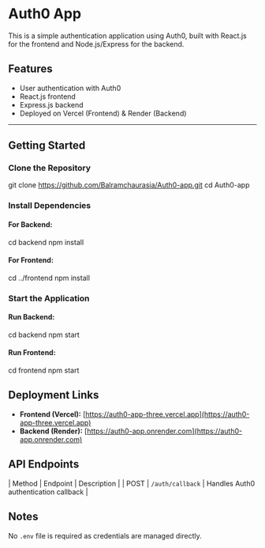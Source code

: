 # Auth0 App

This is a simple authentication application using Auth0, built with React.js for the frontend and Node.js/Express for the backend.

##  Features
- User authentication with Auth0
- React.js frontend
- Express.js backend
- Deployed on Vercel (Frontend) & Render (Backend)

---

##  Getting Started

###  Clone the Repository
git clone https://github.com/Balramchaurasia/Auth0-app.git
cd Auth0-app

###  Install Dependencies
#### For Backend:
cd backend
npm install
#### For Frontend:
cd ../frontend
npm install

###  Start the Application
#### Run Backend:
cd backend
npm start

#### Run Frontend:
cd frontend
npm start

## Deployment Links
- **Frontend (Vercel):** [https://auth0-app-three.vercel.app](https://auth0-app-three.vercel.app)
- **Backend (Render):** [https://auth0-app.onrender.com](https://auth0-app.onrender.com)

##  API Endpoints
| Method | Endpoint         | Description       |
| POST   | `/auth/callback` | Handles Auth0 authentication callback |

##  Notes
No `.env` file is required as credentials are managed directly.

